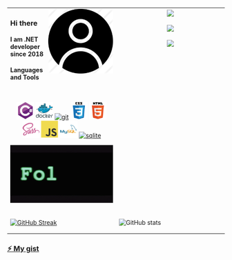 
<!-- [![Notification.wpf](https://github-readme-stats.vercel.app/api/pin/?username=Platonenkov&repo=notification.wpf&theme=material-palenight&bg_color=00000000&border=00000000&title_color=3E9EE9FF&text_color=6BE96BFF)](https://github.com/platonenkov/notification.wpf)

[![MathCore.EF7](https://github-readme-stats.vercel.app/api/pin/?username=Infarh&repo=MathCore.EF7&theme=material-palenight&bg_color=00000000&border=00000000&title_color=3E9EE9FF&text_color=6BE96BFF&show_owner=true)](https://github.com/Infarh/MathCore.EF7)-->  


<table align="center" cellspacing="0" cellpadding="0"  style="border-collapse:collapse;">
 <tr><td valign="top" width="50%">
   <a href="https://github.com/Platonenkov">
  <img align="right" src="https://github.com/Platonenkov/Platonenkov/blob/main/ico/user-b.png" width="150"/>
  </a>
  
### Hi there 
 
      
#### I am .NET developer since 2018  

      
#### Languages and Tools
  <br/>
  <p align="center">
    <a href="https://www.w3schools.com/cs/" target="_blank"><img src="https://raw.githubusercontent.com/devicons/devicon/master/icons/csharp/csharp-original.svg" alt="csharp" width="40" height="40"/></a>
    <a href="https://www.docker.com/" target="_blank"><img src="https://raw.githubusercontent.com/devicons/devicon/master/icons/docker/docker-original-wordmark.svg" alt="docker" width="40" height="40"/></a>
    <a href="https://git-scm.com/" target="_blank"><img src="https://www.vectorlogo.zone/logos/git-scm/git-scm-icon.svg" alt="git" width="40" height="40"/></a> 
       <a href="https://www.w3schools.com/css/" target="_blank"> <img src="https://raw.githubusercontent.com/devicons/devicon/master/icons/css3/css3-original-wordmark.svg" alt="css3" width="40" height="40"/></a> 
   <a href="https://www.w3.org/html/" target="_blank"><img src="https://raw.githubusercontent.com/devicons/devicon/master/icons/html5/html5-original-wordmark.svg" alt="html5" width="40" height="40"/></a>
       <a href="https://sass-lang.com" target="_blank"><img src="https://raw.githubusercontent.com/devicons/devicon/master/icons/sass/sass-original.svg" alt="sass" width="40" height="40"/></a>
    <a href="https://developer.mozilla.org/en-US/docs/Web/JavaScript" target="_blank"><img src="https://raw.githubusercontent.com/devicons/devicon/master/icons/javascript/javascript-original.svg" alt="javascript" width="40" height="40"/></a>
     <a href="https://www.mysql.com/" target="_blank"> <img src="https://raw.githubusercontent.com/devicons/devicon/master/icons/mysql/mysql-original-wordmark.svg" alt="mysql" width="40" height="40"/></a>
    <a href="https://www.sqlite.org/" target="_blank"> <img src="https://www.vectorlogo.zone/logos/sqlite/sqlite-icon.svg" alt="sqlite" width="40" height="40"/></a> 
  </p>
  

![Follow the white rabbit.](https://github.com/Platonenkov/Platonenkov/blob/main/wr.gif)
</td><td valign="top" width="50%">
<div align="center" >
<div>
<a href="https://github.com/platonenkov/notification.wpf">
  <img align="center" src="https://github-readme-stats.vercel.app/api/pin/?username=Platonenkov&repo=notification.wpf&theme=material-palenight&bg_color=00000000&border=00000000&title_color=00DD0A&text_color=3E9EE9FF&icon_color=E2E93EFF" />
  </a>
    <br/><br/>
  
<a href="https://github.com/Infarh/MathCore.EF7">
  <img align="center" src="https://github-readme-stats.vercel.app/api/pin/?username=Infarh&repo=MathCore.EF7&theme=material-palenight&bg_color=00000000&border=00000000&title_color=00DD0A&text_color=3E9EE9FF&show_owner=true&icon_color=E2E93EFF" />
</a>
   <br/><br/>
  
<a href="https://github.com/Infarh/MathCore" >
  <img align="center" src="https://github-readme-stats.vercel.app/api/pin/?username=Infarh&repo=MathCore&theme=material-palenight&bg_color=00000000&border=00000000&title_color=00DD0A&text_color=3E9EE9FF&show_owner=true&icon_color=E2E93EFF" />
</a>
</div></div> 
<!--![GitHub metrics](https://metrics.lecoq.io/Platonenkov)-->
<tr><td valign="top" width="50%">

   
<!--![GitHub streak stats](https://github-readme-streak-stats.herokuapp.com/?user=Platonenkov&theme=material-palenight&background=00000000&border=00000000)-->   
   
[![GitHub Streak](https://github-readme-streak-stats.herokuapp.com?user=Platonenkov&theme=tokyonight_duo&hide_border=true&sideLabels=00DD0A&stroke=00DD0A&background=00000000&border=00000000&ring=00DD0A&fire=DD0000&currStreakNum=DD0000&sideNums=00DD0A&currStreakLabel=00DD0A&dates=C6DDC7)](https://git.io/streak-stats)
</td><td valign="bottom" width="50%">
      
![GitHub stats](https://github-readme-stats.vercel.app/api?username=Platonenkov&show_icons=true&include_all_commits=true&theme=material-palenight&count_private=true&bg_color=00000000&border=00000000&text_color=00DD0A&hide_border=true&title_color=3E9EE9FF)  
 </td></tr></table>  
 
 ### [⚡ My gist](https://gist.github.com/Platonenkov)  
<!--
![GitHub Activity Graph](https://activity-graph.herokuapp.com/graph?username=Platonenkov)  
-->
